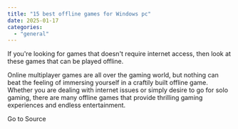 ```yaml
---
title: "15 best offline games for Windows pc"
date: 2025-01-17
categories: 
  - "general"
---
```


If you're looking for games that doesn't require internet access, then look at these games that can be played offline.

Online multiplayer games are all over the gaming world, but nothing can beat the feeling of immersing yourself in a craftily built offline game. Whether you are dealing with internet issues or simply desire to go for solo gaming, there are many offline games that provide thrilling gaming experiences and endless entertainment.

Go to Source
